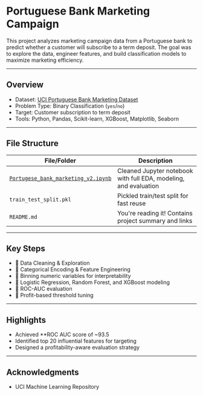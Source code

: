 # Portuguese Bank Marketing Campaign

This project analyzes marketing campaign data from a Portuguese bank to predict whether a customer will subscribe to a term deposit. The goal was to explore the data, engineer features, and build classification models to maximize marketing efficiency.

---

## Overview

- Dataset: [UCI Portuguese Bank Marketing Dataset](https://archive.ics.uci.edu/ml/datasets/bank+marketing)
- Problem Type: Binary Classification (`yes`/`no`)
- Target: Customer subscription to term deposit
- Tools: Python, Pandas, Scikit-learn, XGBoost, Matplotlib, Seaborn

---

## File Structure

| File/Folder | Description |
|-------------|-------------|
| [`Portugese_bank_marketing_v2.ipynb`](https://nbviewer.org/github/DarshiniMH/Portugese-Bank-Marketing-Campaign/blob/main/Portugese_bank_marketing_v2.ipynb) | Cleaned Jupyter notebook with full EDA, modeling, and evaluation |
| `train_test_split.pkl` | Pickled train/test split for fast reuse |
| `README.md` | You're reading it! Contains project summary and links |

---

## Key Steps

- 🔹 Data Cleaning & Exploration
- 🔹 Categorical Encoding & Feature Engineering
- 🔹 Binning numeric variables for interpretability
- 🔹 Logistic Regression, Random Forest, and XGBoost modeling
- 🔹 ROC-AUC evaluation
- 🔹 Profit-based threshold tuning

---

## Highlights

- Achieved **ROC AUC score of ~93.5
- Identified top 20 influential features for targeting
- Designed a profitability-aware evaluation strategy


---

##  Acknowledgments

- UCI Machine Learning Repository


